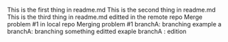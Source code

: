 This is the first thing in readme.md
This is the second thing in readme.md
This is the third thing in readme.md editted in the remote repo 
Merge problem #1 in local repo
Merging problem #1
branchA: branching example
a
branchA: branching something editted exaple
branchA : edition

